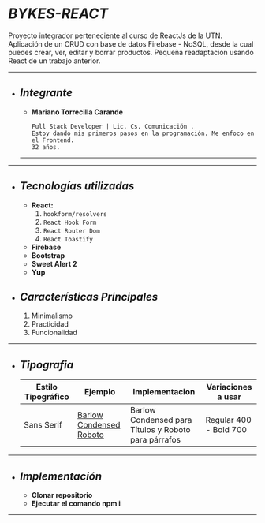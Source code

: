 # ___BYKES-REACT___

Proyecto integrador perteneciente al curso de ReactJs de la UTN. Aplicación de un CRUD con base de datos Firebase - NoSQL, desde la cual puedes crear, ver, editar y borrar productos. Pequeña readaptación usando React de un trabajo anterior.
___

+ ## ___Integrante___
    
    - __Mariano Torrecilla Carande__

        ```
        Full Stack Developer | Lic. Cs. Comunicación .
        Estoy dando mis primeros pasos en la programación. Me enfoco en el Frontend.
        32 años.
        
    ___
___



+ ## ___Tecnologías utilizadas___
    - __React:__ 
        1. `hookform/resolvers`
        2. `React Hook Form`
        3. `React Router Dom`
        3. `React Toastify`
    - __Firebase__
    - __Bootstrap__
    - __Sweet Alert 2__
    - __Yup__


+ ## ___Características Principales___
    1. Minimalismo
    2. Practicidad
    3. Funcionalidad
___


+ ## ___Tipografia___
    | Estilo Tipográfico | Ejemplo | Implementacion | Variaciones a usar |
    | ------------- | ------------- | ------------- | ------------- |
    | Sans Serif  | [Barlow Condensed](https://fonts.google.com/specimen/Barlow+Condensed) [Roboto](https://fonts.google.com/specimen/Roboto)  | Barlow Condensed para Títulos y Roboto para párrafos | Regular 400 - Bold 700 |

___

+ ## ___Implementación___
    - __Clonar repositorio__
    - __Ejecutar el comando npm i__

___